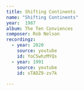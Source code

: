 ```yaml
---
title: Shifting Continents
name: "Shifting Continents"
year:  1987
album: The Ten Conviences
composer: Rob Nelson
recordingz:
  - year: 2020
    source: youtube
    id: YoC5whzMYQs
  - year: 1991
    source: youtube
    id: sTADZ9-zv7k
 
---
```



